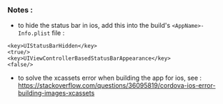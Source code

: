 ### Notes : 

* to hide the status bar in ios, add this into the build's `<AppName>-Info.plist` file :
```
<key>UIStatusBarHidden</key>
<true/>
<key>UIViewControllerBasedStatusBarAppearance</key>
<false/>
```
* to solve the xcassets error when building the app for ios, see : https://stackoverflow.com/questions/36095819/cordova-ios-error-building-images-xcassets

